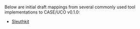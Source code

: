 


Below are initial draft mappings from several commonly used tool implementations to CASE/UCO v0.1.0:

* [Sleuthkit](SleuthKit-mapping.md)
